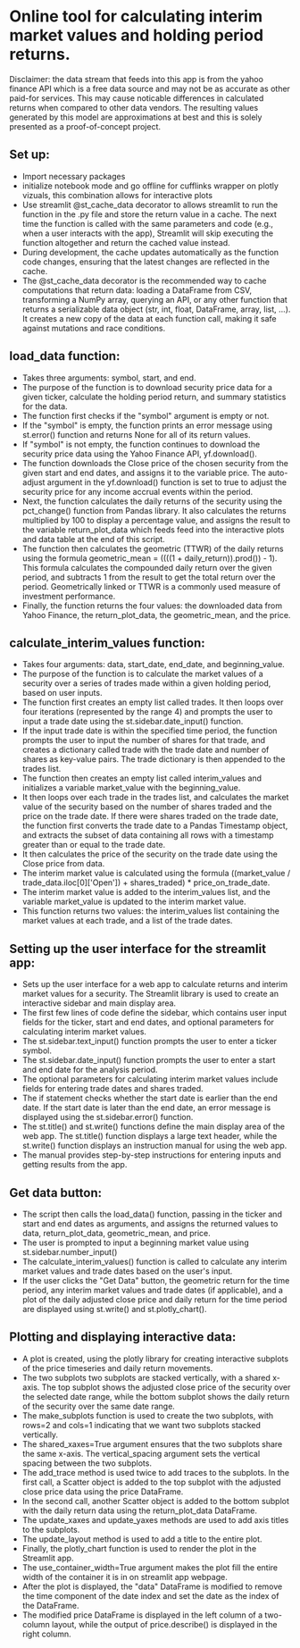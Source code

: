 # Online tool for calculating interim market values and holding period returns.

Disclaimer: the data stream that feeds into this app is from the yahoo finance API which is a free data source and may not be as accurate as other paid-for services. This may cause noticable differences in calculated returns when compared to other data vendors. The resulting values generated by this model are approximations at best and this is solely presented as a proof-of-concept project. 

## Set up:
* Import necessary packages
* initialize notebook mode and go offline for cufflinks wrapper on plotly vizuals, this combination allows for interactive plots
* Use streamlit @st_cache_data decorator to allows streamlit to run the function in the .py file and store the return value in a cache. The next time the function is called with the same parameters and code (e.g., when a user interacts with the app), Streamlit will skip executing the function altogether and return the cached value instead.
* During development, the cache updates automatically as the function code changes, ensuring that the latest changes are reflected in the cache.
* The @st_cache_data decorator is the recommended way to cache computations that return data: loading a DataFrame from CSV, transforming a NumPy array, querying an API, or any other function that returns a serializable data object (str, int, float, DataFrame, array, list, …). It creates a new copy of the data at each function call, making it safe against mutations and race conditions. 

## load_data function:
* Takes three arguments: symbol, start, and end. 
* The purpose of the function is to download security price data for a given ticker, calculate the holding period return, and summary statistics for the data.
* The function first checks if the "symbol" argument is empty or not. 
* If the "symbol" is empty, the function prints an error message using st.error() function and returns None for all of its return values. 
* If "symbol" is not empty, the function continues to download the security price data using the Yahoo Finance API, yf.download(). 
* The function downloads the Close price of the chosen security from the given start and end dates, and assigns it to the variable price. The auto-adjust argument in the yf.download() function is set to true to adjust the security price for any income accrual events within the period.
* Next, the function calculates the daily returns of the security using the pct_change() function from Pandas library. It also calculates the returns multiplied by 100 to display a percentage value, and assigns the result to the variable return_plot_data which feeds feed into the interactive plots and data table at the end of this script.
* The function then calculates the geometric (TTWR) of the daily returns using the formula geometric_mean = ((((1 + daily_return)).prod()) - 1). This formula calculates the compounded daily return over the given period, and subtracts 1 from the result to get the total return over the period. Geometrically linked or TTWR is a commonly used measure of investment performance.
* Finally, the function returns the four values: the downloaded data from Yahoo Finance, the return_plot_data, the geometric_mean, and the price.

## calculate_interim_values function:
* Takes four arguments: data, start_date, end_date, and beginning_value. 
* The purpose of the function is to calculate the market values of a security over a series of trades made within a given holding period, based on user inputs.
* The function first creates an empty list called trades. It then loops over four iterations (represented by the range 4) and prompts the user to input a trade date using the st.sidebar.date_input() function. 
* If the input trade date is within the specified time period, the function prompts the user to input the number of shares for that trade, and creates a dictionary called trade with the trade date and number of shares as key-value pairs. The trade dictionary is then appended to the trades list.
* The function then creates an empty list called interim_values and initializes a variable market_value with the beginning_value. 
* It then loops over each trade in the trades list, and calculates the market value of the security based on the number of shares traded and the price on the trade date. If there were shares traded on the trade date, the function first converts the trade date to a Pandas Timestamp object, and extracts the subset of data containing all rows with a timestamp greater than or equal to the trade date. 
* It then calculates the price of the security on the trade date using the Close price from data.
* The interim market value is calculated using the formula ((market_value / trade_data.iloc[0]['Open']) + shares_traded) * price_on_trade_date. 
* The interim market value is added to the interim_values list, and the variable market_value is updated to the interim market value.
* This function returns two values: the interim_values list containing the market values at each trade, and a list of the trade dates.

## Setting up the user interface for the streamlit app:
* Sets up the user interface for a web app to calculate returns and interim market values for a security. The Streamlit library is used to create an interactive sidebar and main display area.
* The first few lines of code define the sidebar, which contains user input fields for the ticker, start and end dates, and optional parameters for calculating interim market values. 
* The st.sidebar.text_input() function prompts the user to enter a ticker symbol.
* The st.sidebar.date_input() function prompts the user to enter a start and end date for the analysis period. 
* The optional parameters for calculating interim market values include fields for entering trade dates and shares traded.
* The if statement checks whether the start date is earlier than the end date. If the start date is later than the end date, an error message is displayed using the st.sidebar.error() function.
* The st.title() and st.write() functions define the main display area of the web app. The st.title() function displays a large text header, while the st.write() function displays an instruction manual for using the web app. 
* The manual provides step-by-step instructions for entering inputs and getting results from the app.

## Get data button:
* The script then calls the load_data() function, passing in the ticker and start and end dates as arguments, and assigns the returned values to data, return_plot_data, geometric_mean, and price. 
* The user is prompted to input a beginning market value using st.sidebar.number_input() 
* The calculate_interim_values() function is called to calculate any interim market values and trade dates based on the user's input.
* If the user clicks the "Get Data" button, the geometric return for the time period, any interim market values and trade dates (if applicable), and a plot of the daily adjusted close price and daily return for the time period are displayed using st.write() and st.plotly_chart().

## Plotting and displaying interactive data:
* A plot is created, using the plotly library for creating interactive subplots of the price timeseries and daily return movements. 
* The two subplots two subplots are stacked vertically, with a shared x-axis. The top subplot shows the adjusted close price of the security over the selected date range, while the bottom subplot shows the daily return of the security over the same date range.
* The make_subplots function is used to create the two subplots, with rows=2 and cols=1 indicating that we want two subplots stacked vertically. 
* The shared_xaxes=True argument ensures that the two subplots share the same x-axis. The vertical_spacing argument sets the vertical spacing between the two subplots.
* The add_trace method is used twice to add traces to the subplots. In the first call, a Scatter object is added to the top subplot with the adjusted close price data using the price DataFrame.
* In the second call, another Scatter object is added to the bottom subplot with the daily return data using the return_plot_data DataFrame.
* The update_xaxes and update_yaxes methods are used to add axis titles to the subplots. 
* The update_layout method is used to add a title to the entire plot.
* Finally, the plotly_chart function is used to render the plot in the Streamlit app. 
* The use_container_width=True argument makes the plot fill the entire width of the container it is in on streamlit app webpage.
* After the plot is displayed, the "data" DataFrame is modified to remove the time component of the date index and set the date as the index of the DataFrame. 
* The modified price DataFrame is displayed in the left column of a two-column layout, while the output of price.describe() is displayed in the right column.


